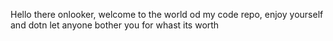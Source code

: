 Hello there onlooker, welcome to the world od my code repo, enjoy yourself and dotn let anyone bother you for whast its worth 
